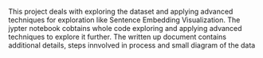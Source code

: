 This project deals with exploring the dataset and applying advanced techniques for exploration like Sentence Embedding Visualization. The jypter notebook cobtains whole code exploring and applying advanced techniques to explore it further. The written up document contains additional details, steps innvolved in process and small diagram of the data
